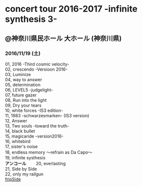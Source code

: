 # concert tour 2016-2017 -infinite synthesis 3-     
## @神奈川県民ホール 大ホール (神奈川県)   
### 2016/11/19 (土)    
   
   
01, 2016 -Third cosmic velocity-    
02, crescendo -Versioon 2016-   
03, Luminize   
04, way to answer    
05, determination    
06, LEVEL5 -judgelight-    
07, future gazer   
08, Run into the light   
09, Dry your tears    
10, white forces -IS3 edition-    
11, 1983 -schwarzesmarken- (IS3 version)   
12, Answer   
13, Two souls -toward the truth-   
14, black bullet   
15, magicaride -version2016-    
16, whitebird    
17, sister's noise    
18, endless memory ～refrain as Da Capo～    
19, infinite systhesis   
**アンコール**　　
20, everlasting   
21, Side by Side   
22, only my railgun   
[fripSide](http://fripside.net)    
